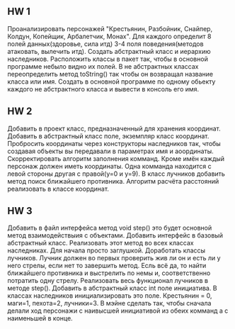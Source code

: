 ## HW 1
Проанализировать персонажей "Крестьянин, Разбойник, Снайпер, Колдун, Копейщик, Арбалетчик, Монах". Для каждого определит 8 полей данных(здоровье, сила итд) 3-4 поля поведения(методов атаковать, вылечить итд). 
Создать абстрактный класс и иерархию наследников. Расположить классы в пакет так, чтобы в основной программе небыло видно их полей. 
В не абстрактных классах переопределить метод toString() так чтобы он возвращал название класса или имя. Создать в основной программе по одному обьекту каждого не абстрактного класса и вывести в консоль его имя.
## HW 2
Добавить в проект класс, предназначенный для хранения координат. Добавить в абстрактный класс поле, экземпляр класс координат. 
Пробросить координаты через конструкторы наследников так, чтобы создавая объекты вы передавали в параметрах имя и аоординаты. 
Скорректировать алгоритм заполнения комманд. Кроме имён каждый персонаж должен иметь координаты. Одна комманда находится с левой стороны другая с правой(у=0 и у=9). 
В класс лучников добавить метод поиск ближайшего противника. Алгоритм расчёта расстояний реализовать в классе координат.
## HW 3
Добавить в файл интерфейса метод void step() это будет основной метод взаимодействыия с объектами. Добавить интерфейс в базовый абстрактный класс. 
Реализовать этот метод во всех классах наследниках. Для начала просто заглушкой. Доработать классы лучников. Лучник должен во первых проверить жив ли он и есть ли у него стрелы, если нет то завершить метод. 
Есль всё да, то найти ближайшего противника и выстрелить по немы и, соответственно потратить одну стрелу. Реализовать весь функционал лучников в методе step().
Добавить в абстрактный класс int поле инициатива. В классах наследников инициализировать это поле. Крестьянин = 0, маги=1, пехота=2, лучники=3. 
В мэйне сделать так, чтобы сначала делали ход персонажи с наивысшей инициативой из обеих комманд а с наименьшей в конце.
